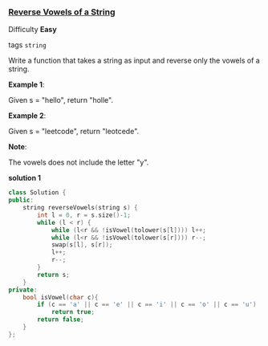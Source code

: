 ### [Reverse Vowels of a String](https://leetcode.com/problems/reverse-vowels-of-a-string/)

Difficulty **Easy**

tags `string` 

Write a function that takes a string as input and reverse only the vowels of a string.

**Example 1**:

Given s = "hello", return "holle".

**Example 2**:

Given s = "leetcode", return "leotcede".

**Note**:

The vowels does not include the letter "y".


**solution 1**

```c++
class Solution {
public:
    string reverseVowels(string s) {
        int l = 0, r = s.size()-1;
        while (l < r) {
            while (l<r && !isVowel(tolower(s[l]))) l++;
            while (l<r && !isVowel(tolower(s[r]))) r--;
            swap(s[l], s[r]);
            l++;
            r--;
        }
        return s;
    }
private:
    bool isVowel(char c){
        if (c == 'a' || c == 'e' || c == 'i' || c == 'o' || c == 'u')
            return true;
        return false;
    }
};
```